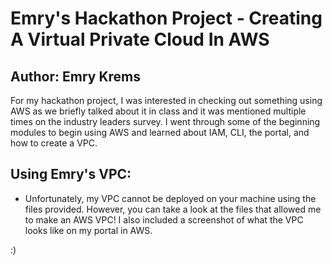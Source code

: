 Emry's Hackathon Project - Creating A Virtual Private Cloud In AWS
============
Author: Emry Krems
------------------

For my hackathon project, I was interested in checking out something using AWS as we briefly talked about it in class and it was mentioned multiple times on the industry leaders survey. I went through some of the beginning modules to begin using AWS and learned about IAM, CLI, the portal, and how to create a VPC. 

Using Emry's VPC:
---------------
 - Unfortunately, my VPC cannot be deployed on your machine using the files provided. However, you can take a look at the files that allowed me to make an AWS VPC! I also included a screenshot of what the VPC looks like on my portal in AWS. 

:)